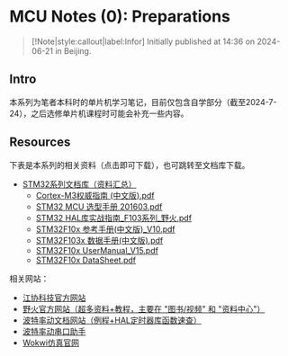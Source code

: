 # MCU Notes (0): Preparations

> [!Note|style:callout|label:Infor]
Initially published at 14:36 on 2024-06-21 in Beijing.


## Intro

本系列为笔者本科时的单片机学习笔记，目前仅包含自学部分（截至2024-7-24），之后选修单片机课程时可能会补充一些内容。

## Resources
下表是本系列的相关资料（点击即可下载），也可跳转至文档库下载。

- [STM32系列文档库（资料汇总）](https://www.writebug.com/group/DY's_Personal_Space/document/cb4b92aa-3567-11ef-b10a-0242c0a84014) 
  - [Cortex-M3权威指南 (中文版).pdf](https://write-bug-backend.oss-cn-beijing.aliyuncs.com/static/uploads/2024/5/30/0ced3785cf7e8f692d69f3b97f6440d6.pdf)
  - [STM32 MCU 选型手册 201603.pdf](https://write-bug-backend.oss-cn-beijing.aliyuncs.com/static/uploads/2024/5/30/b93a6aa958995d58aa34ce672f69fc72.pdf) 
  - [STM32 HAL库实战指南_F103系列_野火.pdf](https://write-bug-backend.oss-cn-beijing.aliyuncs.com/static/uploads/2024/5/30/f4e86666248e8fae067ab704050b8ca2.pdf)
  - [STM32F10x 参考手册(中文版)_V10.pdf](https://write-bug-backend.oss-cn-beijing.aliyuncs.com/static/uploads/2024/5/30/764d9b9b210b4c052c24837bf24e0398.pdf)
  - [STM32F103x 数据手册(中文版).pdf](https://write-bug-backend.oss-cn-beijing.aliyuncs.com/static/uploads/2024/5/30/9a0a3230c6dc689b500dbae901b2510f.pdf)
  - [STM32F10x UserManual_V15.pdf](https://write-bug-backend.oss-cn-beijing.aliyuncs.com/static/uploads/2024/5/30/9d624b9b3c4e4ec9e6ce8d8eb1fe20c5.pdf)
  - [STM32F10x DataSheet.pdf](https://write-bug-backend.oss-cn-beijing.aliyuncs.com/static/uploads/2024/5/30/8b9c433508928ad2fa34db52837ce145.PDF)

相关网站：
- [江协科技官方网站](https://jiangxiekeji.com/)
- [野火官方网站（超多资料+教程，主要在 "图书/视频" 和 "资料中心"）](https://embedfire.com/boos-video/)
- [波特率动文档网站（例程+HAL定时器库函数速查）](https://docs.baud-dance.com/docs/stm32/intro)
- [波特率动串口助手](https://led.baud-dance.com/)
- [Wokwi仿真官网](https://wokwi.com/)













